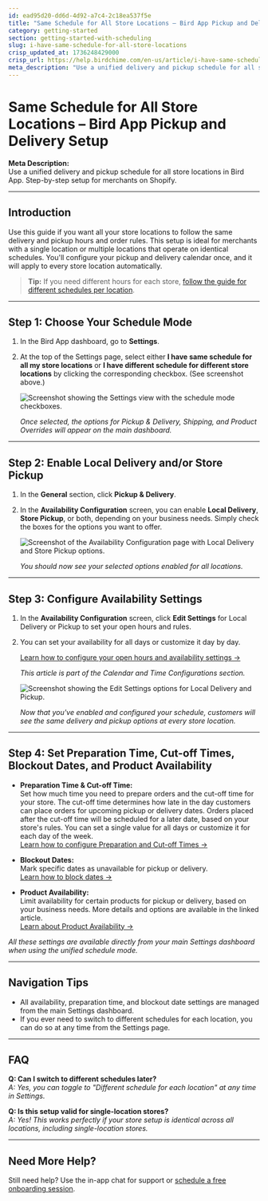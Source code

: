 ```yaml
---
id: ead95d20-dd6d-4d92-a7c4-2c18ea537f5e
title: "Same Schedule for All Store Locations – Bird App Pickup and Delivery Setup"
category: getting-started
section: getting-started-with-scheduling
slug: i-have-same-schedule-for-all-store-locations
crisp_updated_at: 1736248429000
crisp_url: https://help.birdchime.com/en-us/article/i-have-same-schedule-for-all-store-locations-13ukhrg/
meta_description: "Use a unified delivery and pickup schedule for all store locations in Bird App. Step-by-step setup for merchants on Shopify."
---
```


# Same Schedule for All Store Locations – Bird App Pickup and Delivery Setup

**Meta Description:**  
Use a unified delivery and pickup schedule for all store locations in Bird App. Step-by-step setup for merchants on Shopify.

---

## Introduction

Use this guide if you want all your store locations to follow the same delivery and pickup hours and order rules. This setup is ideal for merchants with a single location or multiple locations that operate on identical schedules. You'll configure your pickup and delivery calendar once, and it will apply to every store location automatically.

> **Tip:** If you need different hours for each store, [follow the guide for different schedules per location](https://help.birdchime.com/en-us/article/i-have-different-schedule-for-different-store-locations-1f6j2p0/).

---

## Step 1: Choose Your Schedule Mode

1. In the Bird App dashboard, go to **Settings**.
2. At the top of the Settings page, select either **I have same schedule for all my store locations** or **I have different schedule for different store locations** by clicking the corresponding checkbox. (See screenshot above.)

   ![Screenshot showing the Settings view with the schedule mode checkboxes.](image-url-1)

   *Once selected, the options for Pickup & Delivery, Shipping, and Product Overrides will appear on the main dashboard.*

---

## Step 2: Enable Local Delivery and/or Store Pickup

1. In the **General** section, click **Pickup & Delivery**.
2. In the **Availability Configuration** screen, you can enable **Local Delivery**, **Store Pickup**, or both, depending on your business needs. Simply check the boxes for the options you want to offer.

   ![Screenshot of the Availability Configuration page with Local Delivery and Store Pickup options.](image-url-2)

   *You should now see your selected options enabled for all locations.*

---

## Step 3: Configure Availability Settings

1. In the **Availability Configuration** screen, click **Edit Settings** for Local Delivery or Pickup to set your open hours and rules.
2. You can set your availability for all days or customize it day by day.

   [Learn how to configure your open hours and availability settings →](https://help.birdchime.com/en-us/article/configure-availability-settings-199dozz/)

   *This article is part of the Calendar and Time Configurations section.*

   ![Screenshot showing the Edit Settings options for Local Delivery and Pickup.](image-url-3)

   *Now that you've enabled and configured your schedule, customers will see the same delivery and pickup options at every store location.*

---

## Step 4: Set Preparation Time, Cut-off Times, Blockout Dates, and Product Availability

- **Preparation Time & Cut-off Time:**  
  Set how much time you need to prepare orders and the cut-off time for your store. The cut-off time determines how late in the day customers can place orders for upcoming pickup or delivery dates. Orders placed after the cut-off time will be scheduled for a later date, based on your store's rules. You can set a single value for all days or customize it for each day of the week.  
  [Learn how to configure Preparation and Cut-off Times →](https://help.birdchime.com/en-us/article/configure-order-preparation-times-1b43s8n/)

- **Blockout Dates:**  
  Mark specific dates as unavailable for pickup or delivery.  
  [Learn how to block dates →](https://help.birdchime.com/en-us/article/how-to-block-dates-from-calendar-tllghq/)

- **Product Availability:**  
  Limit availability for certain products for pickup or delivery, based on your business needs. More details and options are available in the linked article.  
  [Learn about Product Availability →](https://help.birdchime.com/en-us/article/block-shipping-local-delivery-pickup-using-applicable-products-1fzgo08/)

*All these settings are available directly from your main Settings dashboard when using the unified schedule mode.*

---

## Navigation Tips

- All availability, preparation time, and blockout date settings are managed from the main Settings dashboard.
- If you ever need to switch to different schedules for each location, you can do so at any time from the Settings page.

---

## FAQ

**Q: Can I switch to different schedules later?**  
*A: Yes, you can toggle to "Different schedule for each location" at any time in Settings.*

**Q: Is this setup valid for single-location stores?**  
*A: Yes! This works perfectly if your store setup is identical across all locations, including single-location stores.*

---

## Need More Help?

Still need help? Use the in-app chat for support or [schedule a free onboarding session](https://help.birdchime.com/en-us/article/schedule-onboarding-session-link).



